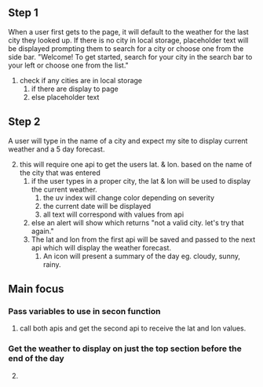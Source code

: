 ## Step 1

When a user first gets to the page, it will default to the weather for the last city they looked up. If there is no city in local storage, placeholder text will be displayed prompting them to search for a city or choose one from the side bar.
"Welcome! To get started, search for your city in the search bar to your left or choose one from the list."

1. check if any cities are in local storage
   1. if there are display to page
   2. else placeholder text

## Step 2

A user will type in the name of a city and expect my site to display current weather and a 5 day forecast.

2. this will require one api to get the users lat. & lon. based on the name of the city that was entered
   1. if the user types in a proper city, the lat & lon will be used to display the current weather.
      1. the uv index will change color depending on severity
      2. the current date will be displayed
      3. all text will correspond with values from api
   1. else an alert will show which returns "not a valid city. let's try that again."
   1. The lat and lon from the first api will be saved and passed to the next api which will display the weather forecast.
      1. An icon will present a summary of the day eg. cloudy, sunny, rainy.

## Main focus

### Pass variables to use in secon function

1. call both apis and get the second api to receive the lat and lon values.

### Get the weather to display on just the top section before the end of the day

2.
